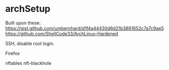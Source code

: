 # archSetup

Built upon these:
https://gist.github.com/umbernhard/d1f4a44430d6d21b3881652c7a7c9ae5
https://github.com/ShellCode33/ArchLinux-Hardened

SSH, disable root login.

Firefox

nftables
nft-blackhole
